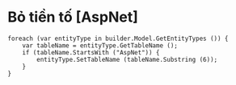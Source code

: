 # Bỏ  tiền tố [AspNet]
    foreach (var entityType in builder.Model.GetEntityTypes ()) {
        var tableName = entityType.GetTableName ();
        if (tableName.StartsWith ("AspNet")) {
            entityType.SetTableName (tableName.Substring (6));
        }
    }